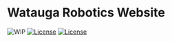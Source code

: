 # Watauga Robotics Website

<p>
	<img src="https://img.shields.io/badge/build-WIP-yellow.svg" alt="WIP">
  <a href="http://choosealicense.com/licenses/mit"><img src="https://img.shields.io/badge/license-MIT-blue.svg" alt="License"></a>
  <a href="https://picnicss.com/"><img src="https://img.shields.io/badge/framework-%F0%9F%91%9C%20Picnic%20CSS-lightgrey.svg" alt="License"></a>
</p>
